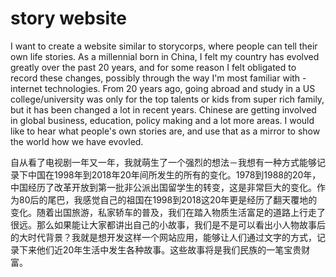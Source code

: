 # story website

I want to create a website similar to storycorps, where people can tell their own life stories. As a millennial born in China, I felt my country has evolved greatly over the past 20 years, and for some reason I felt obligated to record these changes, possibly through the way I'm most familiar with - internet technologies. From 20 years ago, going abroad and study in a US college/university was only for the top talents or kids from super rich family, but it has been changed a lot in recent years. Chinese are getting involved in global business, education, policy making and a lot more areas. I would like to hear what people's own stories are, and use that as a mirror to show the world how we have evovled.

自从看了电视剧一年又一年，我就萌生了一个强烈的想法－我想有一种方式能够记录下中国在1998年到2018年20年间所发生的所有的变化。1978到1988的20年，中国经历了改革开放到第一批非公派出国留学生的转变，这是非常巨大的变化。作为80后的尾巴，我感觉自己的祖国在1998到2018这20年更是经历了翻天覆地的变化。随着出国旅游，私家轿车的普及，我们在踏入物质生活富足的道路上行走了很远。那么如果能让大家都讲出自己的小故事，我们是不是可以看出小人物故事后的大时代背景？我就是想开发这样一个网站应用，能够让人们通过文字的方式，记录下来他们近20年生活中发生各种故事。这些故事将是我们民族的一笔宝贵财富。

